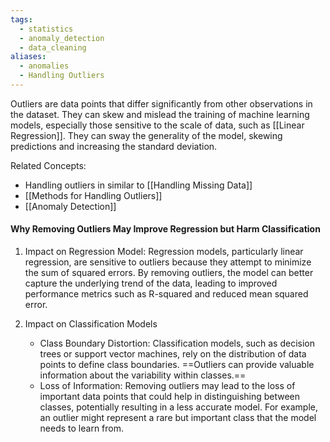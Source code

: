 ```yaml
---
tags:
  - statistics
  - anomaly_detection
  - data_cleaning
aliases:
  - anomalies
  - Handling Outliers
---
```


Outliers are data points that differ significantly from other observations in the dataset. They can skew and mislead the training of machine learning models, especially those sensitive to the scale of data, such as [[Linear Regression]]. They can sway the generality of the model, skewing predictions and increasing the standard deviation.

Related Concepts:
- Handling outliers in similar to [[Handling Missing Data]]
- [[Methods for Handling Outliers]]
- [[Anomaly Detection]]

#### Why Removing Outliers May Improve Regression but Harm Classification

1. Impact on Regression Model: Regression models, particularly linear regression, are sensitive to outliers because they attempt to minimize the sum of squared errors. By removing outliers, the model can better capture the underlying trend of the data, leading to improved performance metrics such as R-squared and reduced mean squared error.

1. Impact on Classification Models
    - Class Boundary Distortion: Classification models, such as decision trees or support vector machines, rely on the distribution of data points to define class boundaries. ==Outliers can provide valuable information about the variability within classes.==
    - Loss of Information: Removing outliers may lead to the loss of important data points that could help in distinguishing between classes, potentially resulting in a less accurate model. For example, an outlier might represent a rare but important class that the model needs to learn from.